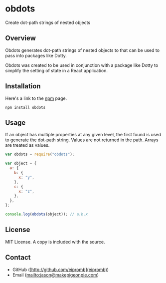 # obdots
Create dot-path strings of nested objects

Overview
--------

Obdots generates dot-path strings of nested objects to that can be used to pass
into packages like Dotty.

Obdots was created to be used in conjunction with a package like Dotty to
simplify the setting of state in a React application.


Installation
------------

Here's a link to the [npm](https://www.npmjs.com/package/obdots) page.

	npm install obdots

Usage
-----

If an object has multiple properties at any given level, the first found is used
to generate the dot-path string.  Values are not returned in the path.  Arrays
are treated as values.

```javascript
var obdots = require("obdots");

var object = {
  a: {
    b: {
      x: "y",
    },
    c: {
      x: "z",
    },
  },
};

console.log(obdots(object)); // a.b.x
```

License
-------

MIT License. A copy is included with the source.

Contact
-------

* GitHub ([http://github.com/eipromb](eipromb))
* Email ([mailto:jason@makepigeonpie.com](jason@makepigeonpie.com))
